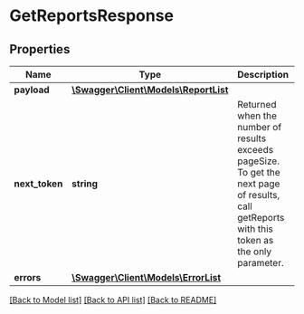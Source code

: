 # GetReportsResponse

## Properties
Name | Type | Description | Notes
------------ | ------------- | ------------- | -------------
**payload** | [**\Swagger\Client\Models\ReportList**](ReportList.md) |  | [optional] 
**next_token** | **string** | Returned when the number of results exceeds pageSize. To get the next page of results, call getReports with this token as the only parameter. | [optional] 
**errors** | [**\Swagger\Client\Models\ErrorList**](ErrorList.md) |  | [optional] 

[[Back to Model list]](../../README.md#documentation-for-models) [[Back to API list]](../../README.md#documentation-for-api-endpoints) [[Back to README]](../../README.md)

